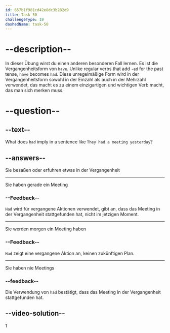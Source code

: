 ```yaml
---
id: 657b1f981cd42e8dc3b282d9
title: Task 50
challengeType: 19
dashedName: task-50
---
```


# --description--

In dieser Übung wirst du einen anderen besonderen Fall lernen. Es ist die Vergangenheitsform von `have`. Unlike regular verbs that add `-ed` for the past tense, `have` becomes `had`. Diese unregelmäßige Form wird in der Vergangenheitsform sowohl in der Einzahl als auch in der Mehrzahl verwendet, das macht es zu einem einzigartigen und wichtigen Verb macht, das man sich merken muss.

# --question--

## --text--

What does `had` imply in a sentence like `They had a meeting yesterday`?

## --answers--

Sie besaßen oder erfuhren etwas in der Vergangenheit

---

Sie haben gerade ein Meeting

### --Feedback--

`Had` wird für vergangene Aktionen verwendet, gibt an, dass das Meeting in der Vergangenheit stattgefunden hat, nicht im jetzigen Moment.

---

Sie werden morgen ein Meeting haben

### --Feedback--

`Had` zeigt eine vergangene Aktion an, keinen zukünftigen Plan.

---

Sie haben nie Meetings

### --feedback--

Die Verwendung von `had` bestätigt, dass das Meeting in der Vergangenheit stattgefunden hat.

## --video-solution--

1
